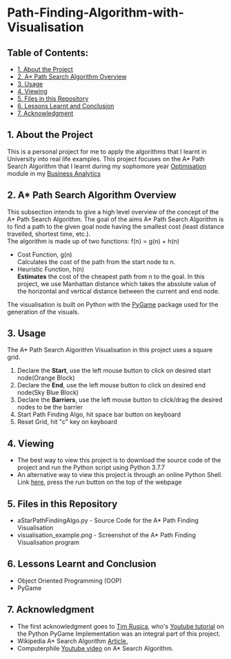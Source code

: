 # Path-Finding-Algorithm-with-Visualisation

## Table of Contents:
* [1. About the  Project](#point_1)
* [2. A* Path Search Algorithm Overview](#point_2)
* [3. Usage](#point_3)
* [4. Viewing](#point_4)
* [5. Files in this Repository](#point_5)
* [6. Lessons Learnt and Conclusion](#point_6)
* [7. Acknowledgment](#point_7)

<a id= "point_1"></a>
##  1. About the  Project
This is a personal project for me to apply the algorithms that I learnt in University into real life examples. This project focuses on the A* Path Search Algorithm that I learnt during my sophomore year [Optimisation](https://esd.sutd.edu.sg/courses/40002-optimisation/) module in my [Business Analytics](https://esd.sutd.edu.sg/academics/undergraduate-programme/focus-tracks/business-analytics-and-operations-research/) 


<a id= "point_2"></a>
##  2. A* Path Search Algorithm Overview
This subsection intends to give a high level overview of the concept of the A* Path Search Algorithm.
The goal of the aims A* Path Search Algorithm is to find a path to the given goal node having the smallest cost (least distance travelled, shortest time, etc.). </br>
The algorithm is made up of two functions: f(n) = g(n) + h(n) </br>
* Cost Function, g(n)  </br>
Calculates the cost of the path from the start node to n.
* Heuristic Function, h(n)  </br>
 **Estimates** the cost of the cheapest path from n to the goal. In this project, we use Manhattan distance which takes the absolute value of the horizontal and vertical distance between the current and end node.

The visualisation is built on Python with the [PyGame](https://www.pygame.org/wiki/about) package used for the generation of the visuals.

<a id= "point_3"></a>
##  3. Usage
The A* Path Search Algorithm Visualisation in this project uses a square grid.
1. Declare the **Start**, use the left mouse button to click on desired start node(Orange Block)
2. Declare the **End**, use the left mouse button to click on desired end node(Sky Blue Block)
3. Declare the **Barriers**, use the left mouse button to click/drag the desired nodes to be the barrier
4. Start Path Finding Algo, hit space bar button on keyboard
5. Reset Grid, hit "c" key on keyboard

<a id= "point_4"></a>
##  4. Viewing
* The best way to view this project is to download the source code of the project and run the Python script using Python 3.7.7
* An alternative way to view this project is through an online Python Shell. Link [here](https://repl.it/@jamesgsw/A-Path-Finding-Visualisation), press the run button on the top of the webpage

<a id= "point_5"></a>
## 5. Files in this Repository
* aStarPathFindingAlgo.py - Source Code for the A* Path Finding Visualisation
* visualisation_example.png - Screenshot of the A* Path Finding Visualisation program

<a id= "point_6"></a>
## 6. Lessons Learnt and Conclusion
* Object Oriented Programming (OOP)
* PyGame

<a id= "point_7"></a>
## 7. Acknowledgment
- The first acknowledgment goes to [Tim Rusica](https://www.linkedin.com/in/tim-ruscica/?originalSubdomain=ca), who's [Youtube tutorial](https://www.youtube.com/watch?v=JtiK0DOeI4A&list=PL28vvpnD7LBsqocFbqyZBV8IeR8mAg2HF) on the Python PyGame Implementation was an integral part of this project.
- Wikipedia A* Search Algorithm [Article.](https://en.wikipedia.org/wiki/A*_search_algorithm)
- Computerphile [Youtube video](https://www.youtube.com/watch?v=ySN5Wnu88nE&t=42s) on A* Search Algorithm.

